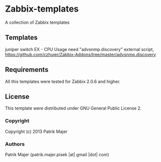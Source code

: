 Zabbix-templates
=========

A collection of Zabbix templates


Templates
-----

juniper switch EX - CPU Usage
    need "advsnmp.discovery" external script, https://github.com/czhujer/Zabbix-Addons/tree/master/advsnmp.discovery

Requirements
-----

All this templates were tested for Zabbix 2.0.6 and higher.

License
-------

This template were distributed under GNU General Public License 2.

### Copyright

Copyright (c) 2013 Patrik Majer
  
### Authors

Patrik Majer
      (patrik.majer.pisek |at| gmail |dot| com)
